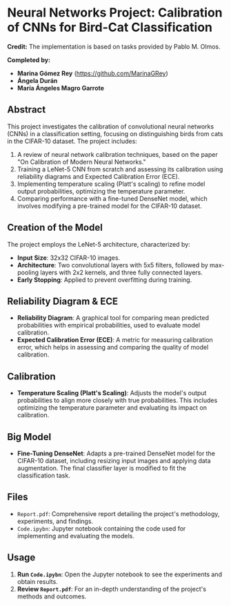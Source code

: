 # Neural Networks Project: Calibration of CNNs for Bird-Cat Classification

**Credit:**
The implementation is based on tasks provided by Pablo M. Olmos.

**Completed by:**
- **Marina Gómez Rey** (https://github.com/MarinaGRey)
- **Ángela Durán**
- **María Ángeles Magro Garrote**

## Abstract
This project investigates the calibration of convolutional neural networks (CNNs) in a classification setting, focusing on distinguishing birds from cats in the CIFAR-10 dataset. The project includes:
1. A review of neural network calibration techniques, based on the paper "On Calibration of Modern Neural Networks."
2. Training a LeNet-5 CNN from scratch and assessing its calibration using reliability diagrams and Expected Calibration Error (ECE).
3. Implementing temperature scaling (Platt's scaling) to refine model output probabilities, optimizing the temperature parameter.
4. Comparing performance with a fine-tuned DenseNet model, which involves modifying a pre-trained model for the CIFAR-10 dataset.

## Creation of the Model
The project employs the LeNet-5 architecture, characterized by:
- **Input Size**: 32x32 CIFAR-10 images.
- **Architecture**: Two convolutional layers with 5x5 filters, followed by max-pooling layers with 2x2 kernels, and three fully connected layers.
- **Early Stopping**: Applied to prevent overfitting during training.

## Reliability Diagram & ECE
- **Reliability Diagram**: A graphical tool for comparing mean predicted probabilities with empirical probabilities, used to evaluate model calibration.
- **Expected Calibration Error (ECE)**: A metric for measuring calibration error, which helps in assessing and comparing the quality of model calibration.

## Calibration
- **Temperature Scaling (Platt's Scaling)**: Adjusts the model's output probabilities to align more closely with true probabilities. This includes optimizing the temperature parameter and evaluating its impact on calibration.

## Big Model
- **Fine-Tuning DenseNet**: Adapts a pre-trained DenseNet model for the CIFAR-10 dataset, including resizing input images and applying data augmentation. The final classifier layer is modified to fit the classification task.

## Files
- `Report.pdf`: Comprehensive report detailing the project's methodology, experiments, and findings.
- `Code.ipybn`: Jupyter notebook containing the code used for implementing and evaluating the models.

## Usage
1. **Run `Code.ipybn`**: Open the Jupyter notebook to see the experiments and obtain results.
2. **Review `Report.pdf`**: For an in-depth understanding of the project's methods and outcomes.
